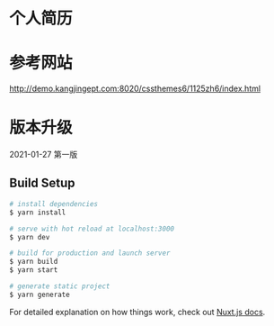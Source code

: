 # 个人简历 
# 参考网站
http://demo.kangjingept.com:8020/cssthemes6/1125zh6/index.html

# 版本升级
2021-01-27 第一版 

## Build Setup

```bash
# install dependencies
$ yarn install

# serve with hot reload at localhost:3000
$ yarn dev

# build for production and launch server
$ yarn build
$ yarn start

# generate static project
$ yarn generate
```

For detailed explanation on how things work, check out [Nuxt.js docs](https://nuxtjs.org).
